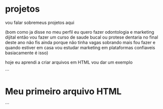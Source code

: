 # projetos
vou falar sobremeus projetos aqui

(bom como ja disse no meu perfil eu quero fazer odontologia e marketing dijital
então vou fazer um curso de saude bucal ou protese dentaria no final deste ano não fis ainda porque
não tinha vagas sobrando mais fou fazer e quando estiver em casa vou estudar marketing em plataformas confiaveis
basiacamente é isso)


hoje eu aprendi a criar arquivos em HTML vou dar um exemplo

´´´
<html>
  
  <h1>Meu primeiro arquivo HTML</h1>
  
  </html>
  ´´´
